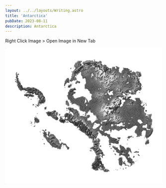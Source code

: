 ```yaml
---
layout: ../../layouts/Writing.astro
title: 'Antarctica'
pubDate: 2023-08-11
description: Antarctica
---
```


Right Click Image > Open Image in New Tab

![Antarctica](/public/antarctica.jpg)